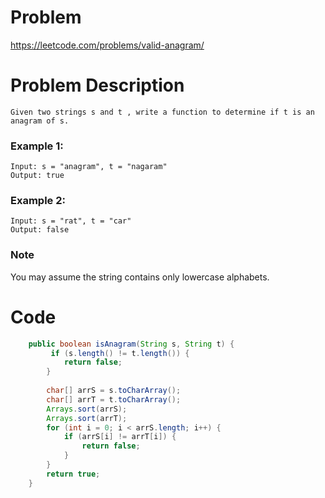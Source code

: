 # Problem
https://leetcode.com/problems/valid-anagram/
# Problem Description
```
Given two strings s and t , write a function to determine if t is an anagram of s.
```
### Example 1:
```
Input: s = "anagram", t = "nagaram"
Output: true
```
### Example 2:
```
Input: s = "rat", t = "car"
Output: false
```

### Note
You may assume the string contains only lowercase alphabets.


# Code
```java
    public boolean isAnagram(String s, String t) {
         if (s.length() != t.length()) {
            return false;
        }
        
        char[] arrS = s.toCharArray();
        char[] arrT = t.toCharArray();
        Arrays.sort(arrS);
        Arrays.sort(arrT);
        for (int i = 0; i < arrS.length; i++) {
            if (arrS[i] != arrT[i]) {
                return false;
            }
        }
        return true;    
    }
```
